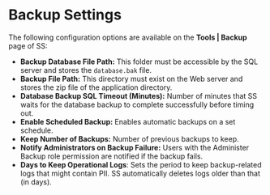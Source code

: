 [title]: # (Backup Settings)
[tags]: # (XXX)
[priority]: # (10)

# Backup Settings

The following configuration options are available on the **Tools | Backup** page of SS:

- **Backup Database File Path:** This folder must be accessible by the SQL server and stores the `database.bak` file.
- **Backup File Path:** This directory must exist on the Web server and stores the zip file of the application directory.
- **Database Backup SQL Timeout (Minutes):** Number of minutes that SS waits for the database backup to complete successfully before timing out.
- **Enable Scheduled Backup:** Enables automatic backups on a set schedule.
- **Keep Number of Backups:** Number of previous backups to keep.
- **Notify Administrators on Backup Failure:** Users with the Administer Backup role permission are notified if the backup fails.
- **Days to Keep Operational Logs**: Sets the period to keep backup-related logs that might contain PII. SS automatically deletes logs older than that (in days).
